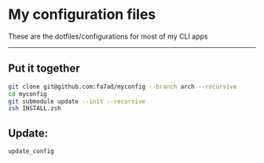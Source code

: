 # My configuration files

These are the dotfiles/configurations for most of my CLI apps

---

## Put it together

```bash
git clone git@github.com:fa7ad/myconfig --branch arch --recursive
cd myconfig
git submodule update --init --recursive
zsh INSTALL.zsh
```

## Update:
```
update_config
```
